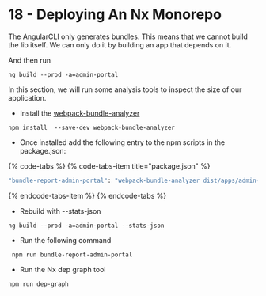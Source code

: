 # 18 - Deploying An Nx Monorepo

The AngularCLI only generates bundles. This means that we cannot build the lib itself. We can only do it by building an app that depends on it.

And then run

```text
ng build --prod -a=admin-portal
```

In this section, we will run some analysis tools to inspect the size of our application.

* Install the [webpack-bundle-analyzer](https://github.com/th0r/webpack-bundle-analyzer)

```text
npm install  --save-dev webpack-bundle-analyzer
```

* Once installed add the following entry to the npm scripts in the package.json:

{% code-tabs %}
{% code-tabs-item title="package.json" %}
```bash
"bundle-report-admin-portal": "webpack-bundle-analyzer dist/apps/admin-portal/stats.json"
```
{% endcode-tabs-item %}
{% endcode-tabs %}

* Rebuild with --stats-json

```text
ng build --prod -a=admin-portal --stats-json
```

* Run the following command

```text
 npm run bundle-report-admin-portal
```

* Run the Nx dep graph tool

```text
npm run dep-graph
```

